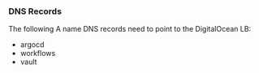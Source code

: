 ### DNS Records

The following A name DNS records need to point to the DigitalOcean LB:

- argocd
- workflows
- vault
